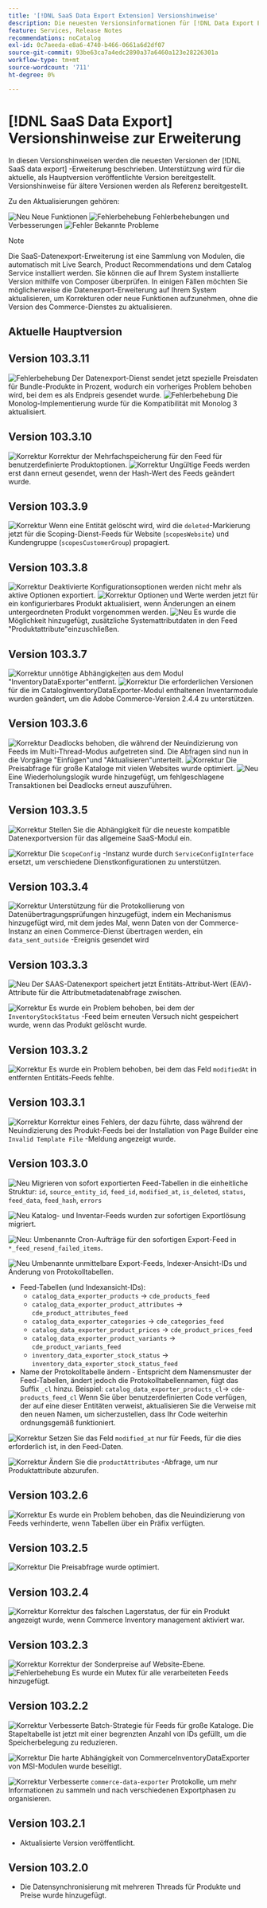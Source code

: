 ```yaml
---
title: '[!DNL SaaS Data Export Extension] Versionshinweise'
description: Die neuesten Versionsinformationen für [!DNL Data Export Extension] für Adobe Commerce.
feature: Services, Release Notes
recommendations: noCatalog
exl-id: 0c7aeeda-e8a6-4740-b466-0661a6d2df07
source-git-commit: 93be63ca7a4edc2890a37a6460a123e28226301a
workflow-type: tm+mt
source-wordcount: '711'
ht-degree: 0%

---
```


# [!DNL SaaS Data Export] Versionshinweise zur Erweiterung

In diesen Versionshinweisen werden die neuesten Versionen der [!DNL SaaS data export] -Erweiterung beschrieben. Unterstützung wird für die aktuelle, als Hauptversion veröffentlichte Version bereitgestellt. Versionshinweise für ältere Versionen werden als Referenz bereitgestellt.

Zu den Aktualisierungen gehören:

![Neu](../assets/new.svg) Neue Funktionen
![Fehlerbehebung](../assets/fix.svg) Fehlerbehebungen und Verbesserungen
![Fehler](../assets/bug.svg) Bekannte Probleme


>[!NOTE]
>
>Die SaaS-Datenexport-Erweiterung ist eine Sammlung von Modulen, die automatisch mit Live Search, Product Recommendations und dem Catalog Service installiert werden. Sie können die auf Ihrem System installierte Version mithilfe von Composer überprüfen. In einigen Fällen möchten Sie möglicherweise die Datenexport-Erweiterung auf Ihrem System aktualisieren, um Korrekturen oder neue Funktionen aufzunehmen, ohne die Version des Commerce-Dienstes zu aktualisieren.

## Aktuelle Hauptversion

## Version 103.3.11

![Fehlerbehebung](../assets/fix.svg) Der Datenexport-Dienst sendet jetzt spezielle Preisdaten für Bundle-Produkte in Prozent, wodurch ein vorheriges Problem behoben wird, bei dem es als Endpreis gesendet wurde. <!--MDEE-854-->
![ Fehlerbehebung](../assets/fix.svg) Die Monolog-Implementierung wurde für die Kompatibilität mit Monolog 3 aktualisiert. <!--MDEE-858-->

## Version 103.3.10

![Korrektur](../assets/fix.svg) Korrektur der Mehrfachspeicherung für den Feed für benutzerdefinierte Produktoptionen. <!--MDEE-842-->
![Korrektur](../assets/fix.svg) Ungültige Feeds werden erst dann erneut gesendet, wenn der Hash-Wert des Feeds geändert wurde.<!--MDEE-848-->

## Version 103.3.9

![Korrektur](../assets/fix.svg) Wenn eine Entität gelöscht wird, wird die `deleted`-Markierung jetzt für die Scoping-Dienst-Feeds für Website (`scopesWebsite`) und Kundengruppe (`scopesCustomerGroup`) propagiert.<!--MDEE-839-->

## Version 103.3.8

![Korrektur](../assets/fix.svg) Deaktivierte Konfigurationsoptionen werden nicht mehr als aktive Optionen exportiert.<!--MDEE-812-->
![Korrektur](../assets/fix.svg) Optionen und Werte werden jetzt für ein konfigurierbares Produkt aktualisiert, wenn Änderungen an einem untergeordneten Produkt vorgenommen werden. <!--MDEE-835-->
![Neu](../assets/new.svg) Es wurde die Möglichkeit hinzugefügt, zusätzliche Systemattributdaten in den Feed &quot;Produktattribute&quot;einzuschließen.

## Version 103.3.7

![Korrektur](../assets/fix.svg) unnötige Abhängigkeiten aus dem Modul &quot;InventoryDataExporter&quot;entfernt.
![Korrektur](../assets/fix.svg) Die erforderlichen Versionen für die im CatalogInventoryDataExporter-Modul enthaltenen Inventarmodule wurden geändert, um die Adobe Commerce-Version 2.4.4 zu unterstützen.

## Version 103.3.6

![Korrektur](../assets/fix.svg) Deadlocks behoben, die während der Neuindizierung von Feeds im Multi-Thread-Modus aufgetreten sind. Die Abfragen sind nun in die Vorgänge &quot;Einfügen&quot;und &quot;Aktualisieren&quot;unterteilt.
![Korrektur](../assets/fix.svg) Die Preisabfrage für große Kataloge mit vielen Websites wurde optimiert.
![Neu](../assets/new.svg) Eine Wiederholungslogik wurde hinzugefügt, um fehlgeschlagene Transaktionen bei Deadlocks erneut auszuführen.

## Version 103.3.5

![Korrektur](../assets/fix.svg) Stellen Sie die Abhängigkeit für die neueste kompatible Datenexportversion für das allgemeine SaaS-Modul ein.

![Korrektur](../assets/fix.svg) Die `ScopeConfig` -Instanz wurde durch `ServiceConfigInterface` ersetzt, um verschiedene Dienstkonfigurationen zu unterstützen.

## Version 103.3.4

![Korrektur](../assets/fix.svg) Unterstützung für die Protokollierung von Datenübertragungsprüfungen hinzugefügt, indem ein Mechanismus hinzugefügt wird, mit dem jedes Mal, wenn Daten von der Commerce-Instanz an einen Commerce-Dienst übertragen werden, ein `data_sent_outside` -Ereignis gesendet wird <!--MDEE-785-->

## Version 103.3.3

![Neu](../assets/new.svg) Der SAAS-Datenexport speichert jetzt Entitäts-Attribut-Wert (EAV)-Attribute für die Attributmetadatenabfrage zwischen.

![Korrektur](../assets/fix.svg) Es wurde ein Problem behoben, bei dem der `InventoryStockStatus` -Feed beim erneuten Versuch nicht gespeichert wurde, wenn das Produkt gelöscht wurde.

## Version 103.3.2

![Korrektur](../assets/fix.svg) Es wurde ein Problem behoben, bei dem das Feld `modifiedAt` in entfernten Entitäts-Feeds fehlte.

## Version 103.3.1

![Korrektur](../assets/fix.svg) Korrektur eines Fehlers, der dazu führte, dass während der Neuindizierung des Produkt-Feeds bei der Installation von Page Builder eine `Invalid Template File` -Meldung angezeigt wurde.

## Version 103.3.0

![Neu](../assets/new.svg) Migrieren von sofort exportierten Feed-Tabellen in die einheitliche Struktur:
`id`, `source_entity_id`, `feed_id`, `modified_at`, `is_deleted`, `status`, `feed_data`, `feed_hash`, `errors`

![Neu](../assets/new.svg) Katalog- und Inventar-Feeds wurden zur sofortigen Exportlösung migriert.

![Neu](../assets/new.svg): Umbenannte Cron-Aufträge für den sofortigen Export-Feed in `*_feed_resend_failed_items`.

![Neu](../assets/new.svg) Umbenannte unmittelbare Export-Feeds, Indexer-Ansicht-IDs und Änderung von Protokolltabellen.
- Feed-Tabellen (und Indexansicht-IDs):
   - `catalog_data_exporter_products` -> `cde_products_feed`
   - `catalog_data_exporter_product_attributes` -> `cde_product_attributes_feed`
   - `catalog_data_exporter_categories` -> `cde_categories_feed`
   - `catalog_data_exporter_product_prices` -> `cde_product_prices_feed`
   - `catalog_data_exporter_product_variants` -> `cde_product_variants_feed`
   - `inventory_data_exporter_stock_status` -> `inventory_data_exporter_stock_status_feed`
- Name der Protokolltabelle ändern - Entspricht dem Namensmuster der Feed-Tabellen, ändert jedoch die Protokolltabellennamen, fügt das Suffix `_cl` hinzu.  Beispiel: `catalog_data_exporter_products_cl`-> `cde-products_feed_cl`
Wenn Sie über benutzerdefinierten Code verfügen, der auf eine dieser Entitäten verweist, aktualisieren Sie die Verweise mit den neuen Namen, um sicherzustellen, dass Ihr Code weiterhin ordnungsgemäß funktioniert.

![Korrektur](../assets/fix.svg) Setzen Sie das Feld `modified_at` nur für Feeds, für die dies erforderlich ist, in den Feed-Daten.

![Korrektur](../assets/fix.svg) Ändern Sie die `productAttributes` -Abfrage, um nur Produktattribute abzurufen.

## Version 103.2.6

![Korrektur](../assets/fix.svg) Es wurde ein Problem behoben, das die Neuindizierung von Feeds verhinderte, wenn Tabellen über ein Präfix verfügten.

## Version 103.2.5

![Korrektur](../assets/fix.svg) Die Preisabfrage wurde optimiert.

## Version 103.2.4

![Korrektur](../assets/fix.svg) Korrektur des falschen Lagerstatus, der für ein Produkt angezeigt wurde, wenn Commerce Inventory management aktiviert war.

## Version 103.2.3

![Korrektur](../assets/fix.svg) Korrektur der Sonderpreise auf Website-Ebene.
![Fehlerbehebung](../assets/fix.svg) Es wurde ein Mutex für alle verarbeiteten Feeds hinzugefügt.


## Version 103.2.2

![Korrektur](../assets/fix.svg) Verbesserte Batch-Strategie für Feeds für große Kataloge. Die Stapeltabelle ist jetzt mit einer begrenzten Anzahl von IDs gefüllt, um die Speicherbelegung zu reduzieren.

![Korrektur](../assets/fix.svg) Die harte Abhängigkeit von CommerceInventoryDataExporter von MSI-Modulen wurde beseitigt.

![Korrektur](../assets/fix.svg) Verbesserte `commerce-data-exporter` Protokolle, um mehr Informationen zu sammeln und nach verschiedenen Exportphasen zu organisieren.

## Version 103.2.1

- Aktualisierte Version veröffentlicht.

## Version 103.2.0

- Die Datensynchronisierung mit mehreren Threads für Produkte und Preise wurde hinzugefügt.
